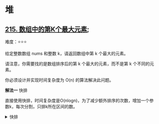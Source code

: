 # 堆

## [215. 数组中的第K个最大元素](https://leetcode.cn/problems/kth-largest-element-in-an-array);

难度：⭐️⭐️⭐️

给定整数数组 nums 和整数 k，请返回数组中第 k 个最大的元素。

请注意，你需要找的是数组排序后的第 k 个最大的元素，而不是第 k 个不同的元素。

你必须设计并实现时间复杂度为 O(n) 的算法解决此问题。

**解法一** 快排

直接使用快排，时间复杂度是O(nlogn)，为了减少额外排序的次数，增加一个参数k，每次分割，只排k所在区间的数。

<details>
  <summary>快排</summary>

  ```java
    public int findKthLargest(int[] nums, int k) {
        return quickSort(nums, 0, nums.length - 1, nums.length - k);
    }

    private int quickSort(int[] nums, int left, int right, int k) {
        if (left >= right) {
            return nums[k];
        }
        int i = left - 1;
        int j = right + 1;
        int povit = nums[left + (right - left) / 2];
        while (i < j) {
            do { i++; } while (nums[i] < povit);
            do { j--; } while (povit < nums[j]);
            if (i < j) {
                int temp = nums[i];
                nums[i] = nums[j];
                nums[j] = temp;
            }
        }
        if (k <= j) {
            return quickSort(nums, left, j, k);
        } else {
            return quickSort(nums, j + 1, right, k);
        }
    }
  ```

</details>
